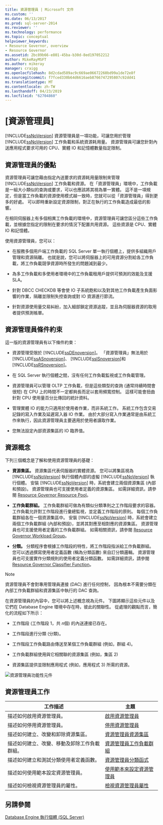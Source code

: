 ```yaml
---
title: 資源管理員 | Microsoft 文件
ms.custom: ''
ms.date: 06/13/2017
ms.prod: sql-server-2014
ms.reviewer: ''
ms.technology: performance
ms.topic: conceptual
helpviewer_keywords:
- Resource Governor, overview
- Resource Governor
ms.assetid: 2bc89b66-e801-45ba-b30d-8ed197052212
author: MikeRayMSFT
ms.author: mikeray
manager: craigg
ms.openlocfilehash: 8d2cdad589ac9c669ae06672260bd99a1de72e8f
ms.sourcegitcommit: f7fced330b64d6616aeb8766747295807c92dd41
ms.translationtype: MT
ms.contentlocale: zh-TW
ms.lasthandoff: 04/23/2019
ms.locfileid: "62704860"
---
```

# <a name="resource-governor"></a>[資源管理員]
  [!INCLUDE[ssNoVersion](../../../includes/ssnoversion-md.md)] 資源管理員是一項功能，可讓您用於管理 [!INCLUDE[ssNoVersion](../../../includes/ssnoversion-md.md)] 工作負載和系統資源耗用量。 資源管理員可讓您針對內送應用程式要求可用的 CPU、實體 IO 和記憶體數量指定限制。  
  
## <a name="benefits-of-resource-governor"></a>資源管理員的優點  
 資源管理員可讓您藉由指定內送要求的資源耗用量限制來管理 [!INCLUDE[ssNoVersion](../../../includes/ssnoversion-md.md)] 工作負載和資源。 在「資源管理員」環境中，工作負載是一組大小類似的查詢或要求，可以也應該將其視為單一實體。 這不是一項規定，但是當工作負載的資源使用模式越一致時，您就可以從「資源管理員」得到更多的好處。 可以即時重新設定資源限制，對正在執行的工作負載造成最低的影響。  
  
 在相同伺服器上有多個相異工作負載的環境中，資源管理員可讓您區分這些工作負載，並根據您指定的限制在要求的情況下配置共用資源。 這些資源是 CPU、實體 IO 和記憶體。  
  
 使用資源管理員，您可以：  
  
-   在服務多個用戶端工作負載的 SQL Server 單一執行個體上，提供多組織用戶管理和資源隔離。 也就是說，您可以將伺服器上的可用資源分割給各工作負載，將工作負載競爭資源時所發生的問題減到最少。  
  
-   為多工作負載和多使用者環境中的工作負載租用戶提供可預測的效能及支援 SLA。  
  
-   針對 DBCC CHECKDB 等會使 IO 子系統飽和以及對其他工作負載產生負面影響的作業，隔離並限制失控查詢或對 IO 資源進行節流。  
  
-   針對資源使用量交易糾紛，加入細部鎖定資源追蹤，並且為伺服器資源的取用者提供預測帳單。  
  
## <a name="resource-governor-constraints"></a>資源管理員條件約束  
 這一版的資源管理員有以下條件約束：  
  
-   資源管理受限於 [!INCLUDE[ssDEnoversion](../../includes/ssdenoversion-md.md)]。 「資源管理員」無法用於 [!INCLUDE[ssASnoversion](../../includes/ssasnoversion-md.md)]、 [!INCLUDE[ssISnoversion](../../includes/ssisnoversion-md.md)]和 [!INCLUDE[ssRSnoversion](../../includes/ssrsnoversion-md.md)]。  
  
-   在 SQL Server 執行個體之間，沒有任何工作負載監視或工作負載管理。  
  
-   資源管理員可以管理 OLTP 工作負載，但是這些類型的查詢 (通常持續時間會很短) 在 CPU 上的時間不一定都夠長而足以套用頻寬控制。 這樣可能會扭曲針對 CPU 使用量百分比傳回的統計資料。  
  
-   管理實體 IO 的能力只適用於使用者作業，而非系統工作。 系統工作包含交易記錄的寫入作業及延遲寫入器 IO 作業。 由於大部分寫入作業通常是由系統工作來執行，因此資源管理員主要適用於使用者讀取作業。  
  
-   您無法設定內部資源集區的 IO 臨界值。  
  
## <a name="resource-concepts"></a>資源概念  
 下列三個概念是了解和使用資源管理員的基礎：  
  
-   **資源集區。** 資源集區代表伺服器的實體資源。 您可以將集區視為 [!INCLUDE[ssNoVersion](../../../includes/ssnoversion-md.md)] 執行個體內部的虛擬 [!INCLUDE[ssNoVersion](../../../includes/ssnoversion-md.md)] 執行個體。 安裝 [!INCLUDE[ssNoVersion](../../../includes/ssnoversion-md.md)] 時，系統會建立兩個資源集區 (內部和預設)。 資源管理員也可支援使用者定義的資源集區。 如需詳細資訊，請參閱 [Resource Governor Resource Pool](resource-governor-resource-pool.md)。  
  
-   **工作負載群組。** 工作負載群組可做為有類似分類準則之工作階段要求的容器。 工作負載允許對工作階段進行彙總監視，並定義工作階段的原則。 每個工作負載群組各在一個資源集區中。 安裝 [!INCLUDE[ssNoVersion](../../../includes/ssnoversion-md.md)] 時，系統會建立兩個工作負載群組 (內部和預設)，並將其對應至相對應的資源集區。 資源管理員也可支援使用者定義的工作負載群組。 如需相關資訊，請參閱 [Resource Governor Workload Group](resource-governor-workload-group.md)。  
  
-   **分類。** 分類程序會根據工作階段的特性，將工作階段指派給工作負載群組。 您可以透過撰寫使用者定義函數 (稱為分類函數) 來自訂分類邏輯。 資源管理員也可支援實作分類規則的使用者定義分類函數。 如需詳細資訊，請參閱 [Resource Governor Classifier Function](resource-governor-classifier-function.md)。  
  
> [!NOTE]  
>  資源管理員不會對專用管理員連接 (DAC) 進行任何控制， 因為根本不需要分類在內部工作負載群組和資源集區中執行的 DAC 查詢。  
  
 在資源管理員的內容中，您可以將上述概念視為元件。 下圖將顯示這些元件以及它們在 Database Engine 環境中存在時，彼此的關聯性。 從處理的觀點而言，簡化的流程如下所示：  
  
-   工作階段 (工作階段 1，共 *n*個) 的內送連接已存在。  
  
-   工作階段進行分類 (分類)。  
  
-   工作階段工作負載路由傳送至某個工作負載群組 (例如，群組 4)。  
  
-   工作負載群組使用與它相關聯的資源集區 (例如，集區 2)  
  
-   資源集區提供並限制應用程式 (例如，應用程式 3) 所需的資源。  
  
 ![資源管理員功能性元件](../../database-engine/media/rg-basic-funct-components.gif "資源管理員功能性元件")  
  
## <a name="resource-governor-tasks"></a>資源管理員工作  
  
|工作描述|主題|  
|----------------------|-----------|  
|描述如何啟用資源管理員。|[啟用資源管理員](resource-governor.md)|  
|描述如何停用資源管理員。|[停用資源管理員](disable-resource-governor.md)|  
|描述如何建立、改變和卸除資源集區。|[資源管理員資源集區](resource-governor-resource-pool.md)|  
|描述如何建立、改變、移動及卸除工作負載群組。|[資源管理員工作負載群組](resource-governor-workload-group.md)|  
|描述如何建立和測試分類使用者定義函數。|[資源管理員分類函式](resource-governor-classifier-function.md)|  
|描述如何使用範本設定資源管理員。|[使用範本來設定資源管理員](configure-resource-governor-using-a-template.md)|  
|描述如何檢視資源管理員的屬性。|[檢視資源管理員屬性](view-resource-governor-properties.md)|  
  
## <a name="see-also"></a>另請參閱  
 [Database Engine 執行個體 &#40;SQL Server&#41;](../../database-engine/configure-windows/database-engine-instances-sql-server.md)  
  
  

